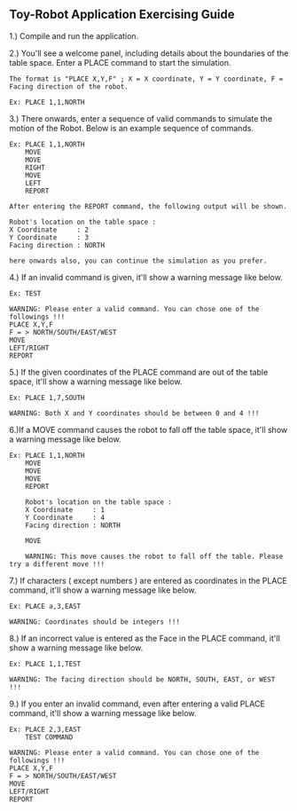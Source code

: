 Toy-Robot Application Exercising Guide
--------------------------------------

1.) Compile and run the application.

2.) You'll see a welcome panel, including details about the boundaries of the table space. 
	Enter a PLACE command to start the simulation.
	
	The format is "PLACE X,Y,F" ; X = X coordinate, Y = Y coordinate, F = Facing direction of the robot.
	
	Ex: PLACE 1,1,NORTH
	
3.) There onwards, enter a sequence of valid commands to simulate the motion of the Robot.
    Below is an example sequence of commands.
	
	Ex: PLACE 1,1,NORTH
		MOVE
		MOVE
		RIGHT
		MOVE
		LEFT
		REPORT
	
	After entering the REPORT command, the following output will be shown.
	
	Robot's location on the table space :
	X Coordinate     : 2
	Y Coordinate     : 3
	Facing direction : NORTH
	
	here onwards also, you can continue the simulation as you prefer.
	
4.) If an invalid command is given, it'll show a warning message like below.
	
	Ex: TEST
	
	WARNING: Please enter a valid command. You can chose one of the followings !!!
	PLACE X,Y,F
	F = > NORTH/SOUTH/EAST/WEST
	MOVE
	LEFT/RIGHT
	REPORT
	
5.) If the given coordinates of the PLACE command are out of the table space, it'll show a warning message like below.
	
	Ex: PLACE 1,7,SOUTH

	WARNING: Both X and Y coordinates should be between 0 and 4 !!!
	
6.)If a MOVE command causes the robot to fall off the table space, it'll show a warning message like below.

	Ex: PLACE 1,1,NORTH
		MOVE
		MOVE
		MOVE
		REPORT

		Robot's location on the table space :
		X Coordinate     : 1
		Y Coordinate     : 4
		Facing direction : NORTH

		MOVE

		WARNING: This move causes the robot to fall off the table. Please try a different move !!!

	
7.) If characters ( except numbers ) are entered as coordinates in the PLACE command, it'll show a warning message like below.
	
	Ex: PLACE a,3,EAST

	WARNING: Coordinates should be integers !!!
	
8.) If an incorrect value is entered as the Face in the PLACE command, it'll show a warning message like below.

	Ex: PLACE 1,1,TEST

	WARNING: The facing direction should be NORTH, SOUTH, EAST, or WEST !!!
	
9.) If you enter an invalid command, even after entering a valid PLACE command, it'll show a warning message like below.

    Ex: PLACE 2,3,EAST 
	    TEST COMMAND

	WARNING: Please enter a valid command. You can chose one of the followings !!!
	PLACE X,Y,F
	F = > NORTH/SOUTH/EAST/WEST
	MOVE
	LEFT/RIGHT
	REPORT	
	
	
	
	
	
	
	
	
	